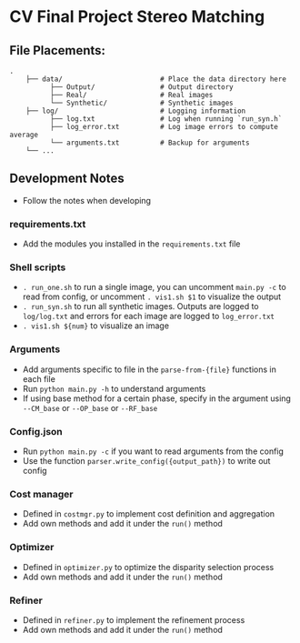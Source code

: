 # CV Final Project Stereo Matching
## File Placements:
```
.
    ├── data/                        # Place the data directory here
          ├── Output/                # Output directory
          ├── Real/                  # Real images
          └── Synthetic/             # Synthetic images
    ├── log/                         # Logging information
          ├── log.txt                # Log when running `run_syn.h`
          ├── log_error.txt          # Log image errors to compute average
          └── arguments.txt          # Backup for arguments
    └── ...
```

## Development Notes
- Follow the notes when developing

### requirements.txt
- Add the modules you installed in the `requirements.txt` file

### Shell scripts
- `. run_one.sh` to run a single image, you can uncomment `main.py -c` to read from config, or uncomment `. vis1.sh $1` to visualize the output
- `. run_syn.sh` to run all synthetic images. Outputs are logged to `log/log.txt` and errors for each image are logged to `log_error.txt`
- `. vis1.sh ${num}` to visualize an image

### Arguments
- Add arguments specific to file in the `parse-from-{file}` functions in each file
- Run `python main.py -h` to understand arguments
- If using base method for a certain phase, specify in the argument using `--CM_base` or `--OP_base` or `--RF_base`

### Config.json
- Run `python main.py -c` if you want to read arguments from the config
- Use the function `parser.write_config({output_path})` to write out config

### Cost manager
- Defined in `costmgr.py` to implement cost definition and aggregation
- Add own methods and add it under the `run()` method

### Optimizer
- Defined in `optimizer.py` to optimize the disparity selection process
- Add own methods and add it under the `run()` method

### Refiner
- Defined in `refiner.py` to implement the refinement process
- Add own methods and add it under the `run()` method
